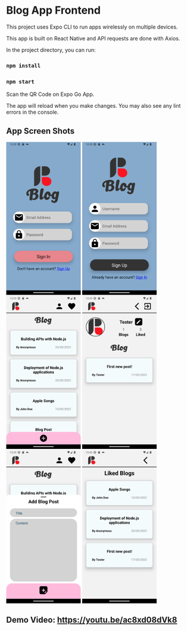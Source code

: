 # Blog App Frontend

This project uses Expo CLI to run apps wirelessly on multiple devices. 

This app is built on React Native and API requests are done with Axios.

In the project directory, you can run:

### `npm install`

### `npm start`

Scan the QR Code on Expo Go App.

The app will reload when you make changes.
You may also see any lint errors in the console.

## App Screen Shots

<img src = "https://github.com/Abhinav-kk/Blog-App-Frontend/blob/9840f981d378bcbce704a70090292a890c91153e/assets/appImages/1.png" width ="200" /> <img src = "https://github.com/Abhinav-kk/Blog-App-Frontend/blob/9840f981d378bcbce704a70090292a890c91153e/assets/appImages/2.png" width ="200" /> <img src = "https://github.com/Abhinav-kk/Blog-App-Frontend/blob/9840f981d378bcbce704a70090292a890c91153e/assets/appImages/3.png" width ="200" /> <img src = "https://github.com/Abhinav-kk/Blog-App-Frontend/blob/9840f981d378bcbce704a70090292a890c91153e/assets/appImages/4.png" width ="200" /> <img src = "https://github.com/Abhinav-kk/Blog-App-Frontend/blob/9840f981d378bcbce704a70090292a890c91153e/assets/appImages/5.png" width ="200" /> <img src = "https://github.com/Abhinav-kk/Blog-App-Frontend/blob/9840f981d378bcbce704a70090292a890c91153e/assets/appImages/6.png" width ="200" />

## Demo Video:  https://youtu.be/ac8xd08dVk8
